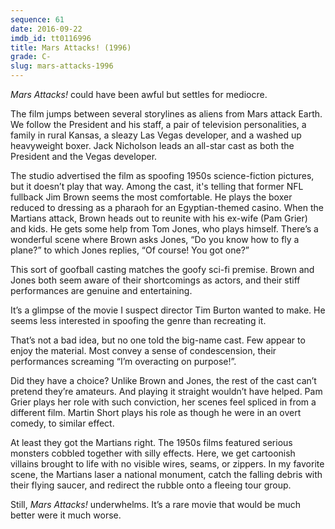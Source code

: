 ```yaml
---
sequence: 61
date: 2016-09-22
imdb_id: tt0116996
title: Mars Attacks! (1996)
grade: C-
slug: mars-attacks-1996
---
```


_Mars Attacks!_ could have been awful but settles for mediocre.

The film jumps between several storylines as aliens from Mars attack Earth. We follow the President and his staff, a pair of television personalities, a family in rural Kansas, a sleazy Las Vegas developer, and a washed up heavyweight boxer. Jack Nicholson leads an all-star cast as both the President and the Vegas developer.

The studio advertised the film as spoofing 1950s science-fiction pictures, but it doesn’t play that way. Among the cast, it's telling that former NFL fullback Jim Brown seems the most comfortable. He plays the boxer reduced to dressing as a pharaoh for an Egyptian-themed casino. When the Martians attack, Brown heads out to reunite with his ex-wife (Pam Grier) and kids. He gets some help from Tom Jones, who plays himself. There’s a wonderful scene where Brown asks Jones, “Do you know how to fly a plane?” to which Jones replies, “Of course! You got one?”

This sort of goofball casting matches the goofy sci-fi premise. Brown and Jones both seem aware of their shortcomings as actors, and their stiff performances are genuine and entertaining.

It’s a glimpse of the movie I suspect director Tim Burton wanted to make. He seems less interested in spoofing the genre than recreating it.

That’s not a bad idea, but no one told the big-name cast. Few appear to enjoy the material. Most convey a sense of condescension, their performances screaming “I’m overacting on purpose!”.

Did they have a choice? Unlike Brown and Jones, the rest of the cast can’t pretend they’re amateurs. And playing it straight wouldn’t have helped. Pam Grier plays her role with such conviction, her scenes feel spliced in from a different film. Martin Short plays his role as though he were in an overt comedy, to similar effect.

At least they got the Martians right. The 1950s films featured serious monsters cobbled together with silly effects. Here, we get cartoonish villains brought to life with no visible wires, seams, or zippers. In my favorite scene, the Martians laser a national monument, catch the falling debris with their flying saucer, and redirect the rubble onto a fleeing tour group.

Still, _Mars Attacks!_ underwhelms. It’s a rare movie that would be much better were it much worse.
